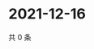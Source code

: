 # 2021-12-16

共 0 条

<!-- BEGIN WEIBO -->
<!-- 最后更新时间 Thu Dec 16 2021 17:15:26 GMT+0800 (China Standard Time) -->

<!-- END WEIBO -->
